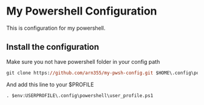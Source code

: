 # My Powershell Configuration

This is configuration for my powershell.

## Install the configuration

Make sure you not have powershell folder in your config path

```ps
git clone https://github.com/arn355/my-pwsh-config.git $HOME\.config\powershell
```

And add this line to your $PROFILE

```ps
. $env:USERPROFILE\.config\powershell\user_profile.ps1
```
